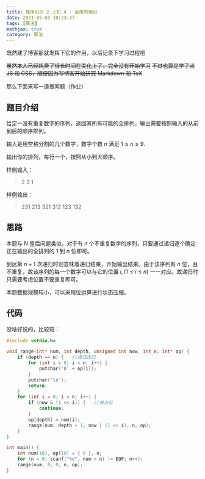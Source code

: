 ```yaml
---
title: 程序设计 2 上机 4 - 全排列输出
date: 2021-05-05 10:23:37
tags: [算法]
mathjax: true
category: 算法
---
```


既然建了博客那就发挥下它的作用，以后记录下学习过程吧

~~虽然本人已经耗费了很长时间在美化上了，完全没有开始学习~~
~~不过也算是学了点 JS 和 CSS，顺便因为写博客开始研究 Markdown 和 TeX~~

那么下面来写一道搜索题（作业）

## 题目介绍

给定一没有重复数字的序列，返回其所有可能的全排列。输出需要按照输入的从前到后的顺序排列。

输入是用空格分割的几个数字，数字个数 $n$ 满足 $1 \le n \le 9$.

输出你的排列，每行一个，按照从小到大顺序。

<!-- more -->

样例输入：

> 2 3 1

样例输出：

> 231
> 213
> 321
> 312
> 123
> 132

## 思路

本题与 N 皇后问题类似，对于有 $n$ 个不重复数字的序列，只要通过递归逐个确定正在输出的全排列的 $1$ 到 $n$ 位即可。

到达第 $n+1$ 次递归时则意味着递归结束，开始输出结果。由于该序列有 $n$ 位，且不重复，故该序列的每一个数字可以与它的位置 $i,(1 \le i \le n)$ 一一对应。故递归时只需要考虑位置不要重复即可。

本题数据规模较小，可以采用位运算进行状态压缩。

## 代码

没啥好说的，比较短：

```cpp
#include <stdio.h>

void range(int* num, int depth, unsigned int now, int n, int* op) {
	if (depth == n) {	//递归出口
		for (int i = 0; i < n; i++) {
			putchar('0' + op[i]);
		}
		putchar('\n');
		return;
	}
	for (int i = 0; i < n; i++) {
		if (now & (1 << i)) {	//被占位
			continue;
		}
		op[depth] = num[i];
		range(num, depth + 1, now | (1 << i), n, op);
	}
}

int main() {
	int num[10], op[10] = { 0 }, n;
	for (n = 0; scanf("%d", num + n) != EOF; n++);
	range(num, 0, 0, n, op);
}
```
